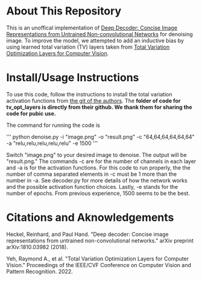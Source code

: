 # About This Repository
This is an unoffical implementation of [Deep Decoder: Concise Image Representations from Untrained Non-convolutional Networks](https://arxiv.org/abs/1810.03982) for denoising image. To improve the model, we attempted to add an inductive bias by using learned total variation (TV) layers taken from [Total Variation Optimization Layers for Computer Vision](https://arxiv.org/abs/2204.03643). 

# Install/Usage Instructions
To use this code, follow the instructions to install the total variation activation functions from [the git of the authors](https://github.com/raymondyeh07/tv_layers_for_cv). The **folder of code for tv_opt_layers is directly from their github. We thank them for sharing the code for pubic use.** 

The command for running the code is

'''
python denoise.py -i "image.png" -o "result.png" -c "64,64,64,64,64,64" -a "relu,relu,relu,relu,relu" -e 1500
'''

Switch "image.png" to your desired image to denoise. The output will be "result.png." The commands -c are for the number of channels in each layer and -a is for the activation functions. For this code to run properly, the the number of comma separated elements in -c must be 1 more than the number in -a. See decoder.py for more details of how the network works and the possible activation function choices. Lastly, -e stands for the number of epochs. From previous experience, 1500 seems to be the best.

# Citations and Aknowledgements
Heckel, Reinhard, and Paul Hand. "Deep decoder: Concise image representations from untrained non-convolutional networks." arXiv preprint arXiv:1810.03982 (2018).

Yeh, Raymond A., et al. "Total Variation Optimization Layers for Computer Vision." Proceedings of the IEEE/CVF Conference on Computer Vision and Pattern Recognition. 2022.
